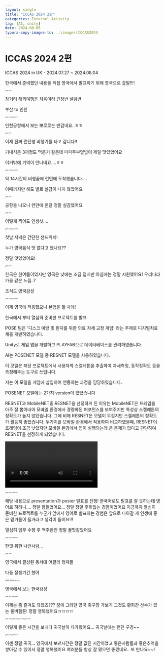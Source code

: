 ```yaml
---
layout: single
title: "ICCAS 2024 2편"
categories: Externel Activity
tag: [AI, unity]
date: 2024-08-05
typora-copy-images-to: ..\images\ICCAS2024
---
```


# ICCAS 2024 2편

ICCAS 2024 in UK - 2024.07.27 ~ 2024.08.04

한국에서 준비했던 내용을 직접 영국에서 발표하기 위해 영국으로 출발!!!!

<img src="..\images\ICCAS2024\IMG_6765.JPEG" alt="IMG_6765" style="zoom:25%;" />

장거리 해외여행은 처음이라 긴장반 설렘반

부산 to 인천

<img src="..\images\ICCAS2024\IMG_6768.JPEG" alt="IMG_6768" style="zoom:25%;" /><img src="..\images\ICCAS2024\IMG_6771.JPEG" alt="IMG_6771" style="zoom:25%;" />

인천공항에서 보는 뽀로로는 반갑네요..ㅎㅎ

<img src="..\images\ICCAS2024\IMG_6772.JPEG" alt="IMG_6772" style="zoom:25%;" />

이제 진짜 런던행 비행기를 타고 갑니다!!

기내식은 3끼정도 먹은거 같은데 마파두부덮밥이 제일 맛있었어요

이거밖에 기억이 안나네요....ㅎㅎ

<img src="..\images\ICCAS2024\IMG_6773.JPEG" alt="IMG_6773" style="zoom:25%;" /><img src="..\images\ICCAS2024\IMG_6775.JPEG" alt="IMG_6775" style="zoom:25%;" />

약 14시간의 비행끝에 런던에 도착했습니다....

이때까지만 해도 별로 실감이 나지 않았어요

<img src="..\images\ICCAS2024\IMG_6778.JPEG" alt="IMG_6778" style="zoom:25%;" />

공항을 나오니 런던에 온걸 정말 실감했어요

<img src="..\images\ICCAS2024\IMG_6779.JPEG" alt="IMG_6779" style="zoom:25%;" />

어떻게 찍어도 인생샷....

<img src="..\images\ICCAS2024\IMG_6791.JPEG" alt="IMG_6791" style="zoom:25%;" /><img src="..\images\ICCAS2024\IMG_6808.JPEG" alt="IMG_6808" style="zoom:25%;" />

첫날 저녁은 간단한 샌드위치!

누가 영국음식 맛 없다고 했나요??

정말 맛있었어요!

<img src="..\images\ICCAS2024\IMG_6796.JPEG" alt="IMG_6796" style="zoom:25%;" />

한국은 한여름이었지만 영국은 낮에는 조금 덥지만 아침에는 정말 시원했어요! 우리나라 가을 같은 느낌..?

조식도 영국감성

<img src="..\images\ICCAS2024\IMG_6799.JPEG" alt="IMG_6799" style="zoom:25%;" /><img src="..\images\ICCAS2024\IMG_6801.JPEG" alt="IMG_6801" style="zoom:25%;" />

이제 영국에 적응했으니 본업을 할 차례!

한국에서 부터 열심히 준비한 프로젝트를 발표

POSE 팀은 '디스크 예방 및 환자를 위한 의료 자세 교정 게임' 라는 주제로 디지털치료제를 개발하였습니다.

Unity로 게임 앱을 개발하고  PLAYFAB으로 데이터베이스를 관리하였습니다.

AI는 POSENET 모델 중 RESNET 모델을 사용하였습니다.

이 모델은 해당 프로젝트에서 사용자의 스켈레톤을 추출하여 자세측정, 동작정확도 등을 측정해주는 도구로 쓰입니다.

저는 이 모델을 게임에 삽입하여 연동하는 과정을 담당하였습니다.

POSENET 모델에는 2가지 version이 있었습니다

RESNET과 MobileNET중 RESNET을 선정하게 된 이유는 MobileNET은 프레임을 아주 잘 뽑아내어 모바일 환경에서 경량화된 퍼포먼스를 보여주지만 특성상 스켈레톤의 정확도가 높지 않았습니다. 그에 비해 RESNET은 모델이 무겁지만 스켈레톤의 정확도가 월등히 좋았습니다. 두가지를 모바일 환경에서 적용하여 비교하였을때, RESNET이 프레임이 조금 낮았지만 모바일 환경에서 앱이 실행되는데 큰 문제가 없다고 판단하여  RESNET을 선정하게 되었습니다. 

<video src="..\images\ICCAS2024\ppt.mp4"></video>

<img src="..\images\ICCAS2024\IMG_6850.JPEG" alt="IMG_6850" style="zoom:25%;" /><img src="..\images\ICCAS2024\IMG_6871.JPEG" alt="IMG_6871" style="zoom:25%;" />

해당 내용으로 presentation과 poster 발표를 진행!
한국어로도 발표를 잘 못하는데 영어로 하려니.... 정말 힘들었어요...
정말 정말 후회없는 경험이었어요
지금까지 열심히 준비한 프로젝트를 누군가 앞에서 영어로 발표하는 경험은 앞으로 나아갈 제 인생에 좋은 밑거름이 될거라고 생각이 들어요!!!

열심히 임무 수행 후 맥주한잔
정말 꿀맛같았어요





<img src="..\images\ICCAS2024\IMG_6835.JPEG" alt="IMG_6835" style="zoom:25%;" /><img src="..\images\ICCAS2024\IMG_6837.JPEG" alt="IMG_6837" style="zoom:25%;" />

한껏 취한 나란사람...

<img src="..\images\ICCAS2024\IMG_7494.JPEG" alt="IMG_7494" style="zoom:25%;" />

영국에서 결성된 동서대 어글리 형제들

다들 잘생기긴 했어

<img src="..\images\ICCAS2024\IMG_8425.JPG" alt="IMG_8425" style="zoom: 33%;" /><img src="..\images\ICCAS2024\IMG_7787.JPEG" alt="IMG_7787" style="zoom:25%;" />

영국에서 보는 한국감성

<img src="..\images\ICCAS2024\IMG_6827.JPEG" alt="IMG_6827" style="zoom:25%;" /><img src="..\images\ICCAS2024\IMG_6845.JPEG" alt="IMG_6845" style="zoom:25%;" />



이제는 좀 즐겨도 되겠죠???
꿈에 그리던 영국 축구장 가보기
그것도 황희찬 선수가 있는 울버햄튼!
정말 행복했어요ㅠㅠㅠㅠ

<img src="..\images\ICCAS2024\IMG_7369.JPEG" alt="IMG_7369" style="zoom:25%;" /><img src="..\images\ICCAS2024\IMG_7325.JPEG" alt="IMG_7325" style="zoom:25%;" /><img src="..\images\ICCAS2024\IMG_4166.JPEG" alt="IMG_4166" style="zoom:25%;" /><img src="..\images\ICCAS2024\IMG_4293.JPEG" alt="IMG_4293" style="zoom:25%;" />





이렇게 좋은 시간을 보내다 귀국날이 다가왔어요...
귀국날에는 런던 구경~~

<img src="..\images\ICCAS2024\IMG_7948.JPEG" alt="IMG_7948" style="zoom:25%;" /><img src="..\images\ICCAS2024\IMG_8011.JPEG" alt="IMG_8011" style="zoom:25%;" />



이젠 정말 귀국...
영국에서 보낸시간은 정말 값진 시간이었고 좋은사람들과 좋은추억을 쌓아갈 수 있어서 정말 행복했어요
여러분들 항상 잘 됐으면 좋겠네요..
또 만나요~~!
